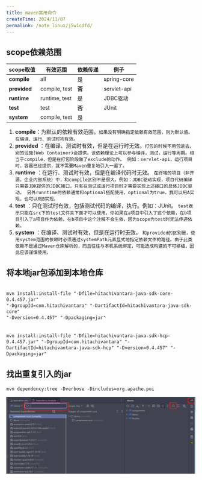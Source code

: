 ```yaml
---
title: maven常用命令
createTime: 2024/11/07
permalink: /note_linux/j5w1cdfd/
---
```


## scope依赖范围
| **scope取值** | **有效范围**  | **依赖传递** | **例子**    |
| ------------- | ------------- | ------------ | ----------- |
| **compile**   | all           | 是           | spring-core |
| **provided**  | compile, test | **否**       | servlet-api |
| **runtime**   | runtime, test | 是           | JDBC驱动    |
| **test**      | test          | **否**       | JUnit       |
| **system**    | compile, test | 是           |             |

1. **compile**：为默认的依赖有效范围。`如果没有明确指定依赖有效范围，则为默认值。在编译、运行、测试时均有效。`
2. **provided** ：在编译、测试时有效，但是在运行时无效。`打包的时候不用包进去，别的设施(Web Container)会提供。该依赖理论上可以参与编译，测试，运行等周期。相当于compile，但是在打包阶段做了exclude的动作。
   例如：servlet-api，运行项目时，容器已经提供，就不需要Maven重复地引入一遍了。`
3. **runtime** ：在运行、测试时有效，但是在编译代码时无效。
   `在终端的项目（非开源，企业内部系统）中，和compile区别不是很大。例如：JDBC驱动实现，项目代码编译只需要JDK提供的JDBC接口，只有在测试或运行项目时才需要实现上述接口的具体JDBC驱动。
   另外runntime的依赖通常和optional搭配使用，optional为true。我可以用A实现，也可以用B实现。`
4. **test** ：只在测试时有效，包括测试代码的编译，执行。例如：JUnit。
   `test表示只能在src下的test文件夹下面才可以使用，你如果在a项目中引入了这个依赖，在b项目引入了a项目作为依赖，在b项目中这个注解不会生效，因为scope为test时无法传递依赖。`
5. **system** ：在编译、测试时有效，但是在运行时无效。
   `和provided的区别是，使用system范围的依赖时必须通过systemPath元素显式地指定依赖文件的路径。由于此类依赖不是通过Maven仓库解析的，而且往往与本机系统绑定，可能造成构建的不可移植，因此应该谨慎使用。`


## 将本地jar包添加到本地仓库
```shell

mvn install:install-file "-Dfile=hitachivantara-java-sdk-core-0.4.457.jar" 
"-DgroupId=com.hitachivantara" "-DartifactId=hitachivantara-java-sdk-core" 
"-Dversion=0.4.457" "-Dpackaging=jar"


mvn install:install-file "-Dfile=hitachivantara-java-sdk-hcp-0.4.457.jar" "-DgroupId=com.hitachivantara" "-DartifactId=hitachivantara-java-sdk-hcp" "-Dversion=0.4.457" "-Dpackaging=jar"
```


## 找出重复引入的jar
```shell
mvn dependency:tree -Dverbose -Dincludes=org.apache.poi
```
![maven_jar.jpg](..%2F..%2Farticle_pic%2Fmaven_jar.jpg)